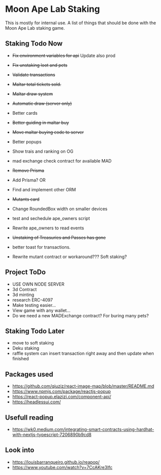 # Moon Ape Lab Staking

This is mostly for internal use. A list of things that should be done with the Moon Ape Lab staking game.

## Staking Todo Now

- ~~Fix environment variables for api~~ Update also prod
- ~~Fix unstaking loot and pets~~
- ~~Validate transactions~~
- ~~Maltar total tickets sold.~~
- ~~Maltar draw system~~
- ~~Automatic draw (server only)~~
- Better cards
- ~~Better guiding in maltar buy~~
- ~~Move maltar buying code to server~~
- Better popups
- Show trais and ranking on OG
- mad exchange check contract for available MAD
- ~~Remove Prisma~~
- Add Prisma? OR
- Find and implement other ORM
- ~~Mutants card~~
- Change RoundedBox width on smaller devices
- test and sechedule ape_owners script
- Rewrite ape_owners to read events
- ~~Unstaking of Treasuries and Passes has gone~~
- better toast for transactions.

- Rewrite mutant contract or workaround??? Soft staking?

## Project ToDo

- USE OWN NODE SERVER
- 3d Contract
- 3d minting
- research ERC-4097
- Make testing easier...
- View game with any wallet...
- Do we need a new MADExchange contract? For buring many pets?

## Staking Todo Later

- move to soft staking
- Deku staking
- raffle system can insert transaction right away and then update when finished

## Packages used

- https://github.com/qiuziz/react-image-map/blob/master/README.md
- https://www.npmjs.com/package/reactjs-popup
- https://react-popup.elazizi.com/component-api/
- https://headlessui.com/

## Usefull reading

- https://wk0.medium.com/integrating-smart-contracts-using-hardhat-with-nextjs-typescript-7206890b9cd8

## Look into

- https://louisbarranqueiro.github.io/reapop/
- https://www.youtube.com/watch?v=7CcAKre3Ifc
